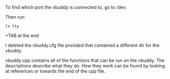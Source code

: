 To find which port the vbuddy is connected to, go to /dev.

Then run:

` ls tty `

+TAB at the end

I deleted the vbuddy.cfg file provided that contained a different dir for the vbuddy.

vbuddy.cpp contains all of the functions that can be run on the vbuddy. The descriptions describe what they do.
How they work can be found by looking at references or towards the end of the cpp file.

